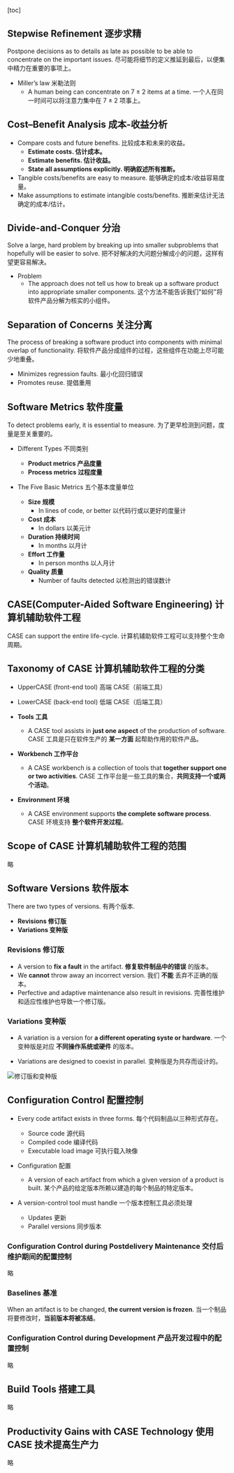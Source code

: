 [toc]

## Stepwise Refinement 逐步求精

Postpone decisions as to details as late as possible to be able to concentrate on the important issues.
尽可能将细节的定义推延到最后，以便集中精力在重要的事项上。

- Miller’s law 米勒法则
	- A human being can concentrate on 7 ± 2 items at a time.
	  一个人在同一时间可以将注意力集中在 7 ± 2 项事上。

## Cost–Benefit Analysis 成本-收益分析

- Compare costs and future benefits. 比较成本和未来的收益。
	- **Estimate costs. 估计成本。**
	- **Estimate benefits. 估计收益。**
	- **State all assumptions explicitly. 明确叙述所有推断。**
- Tangible costs/benefits are easy to measure. 能够确定的成本/收益容易度量。
- Make assumptions to estimate intangible costs/benefits. 推断来估计无法确定的成本/估计。

## Divide-and-Conquer 分治

Solve a large, hard problem by breaking up into smaller subproblems that hopefully will be easier to solve.
把不好解决的大问题分解成小的问题，这样有望更容易解决。

- Problem
	- The approach does not tell us how to break up a software product into appropriate smaller components.
	  这个方法不能告诉我们"如何"将软件产品分解为核实的小组件。

## Separation of Concerns 关注分离

The process of breaking a software product into components with minimal overlap of functionality.
将软件产品分成组件的过程，这些组件在功能上尽可能少地重叠。

- Minimizes regression faults. 最小化回归错误
- Promotes reuse. 提倡重用

## Software Metrics 软件度量

To detect problems early, it is essential to measure.
为了更早检测到问题，度量是至关重要的。

- Different Types 不同类别
	- **Product metrics 产品度量**
	- **Process metrics 过程度量**

- The Five Basic Metrics 五个基本度量单位
	- **Size 规模**
		- In lines of code, or better 以代码行或以更好的度量计
	- **Cost 成本**
		- In dollars 以美元计
	- **Duration 持续时间**
		- In months 以月计
	- **Effort 工作量**
		- In person months 以人月计
	- **Quality 质量**
		- Number of faults detected 以检测出的错误数计

## CASE(Computer-Aided Software Engineering) 计算机辅助软件工程

CASE can support the entire life-cycle.
计算机辅助软件工程可以支持整个生命周期。

## Taxonomy of CASE 计算机辅助软件工程的分类

- UpperCASE (front-end tool) 高端 CASE（前端工具）
- LowerCASE (back-end tool) 低端 CASE（后端工具）

- **Tools 工具**
  - A CASE tool assists in **just one aspect** of the production of software.
    CASE 工具是只在软件生产的 **某一方面** 起帮助作用的软件产品。
- **Workbench 工作平台**
	- A CASE workbench is a collection of tools that **together support one or two activities**.
    CASE 工作平台是一些工具的集合，**共同支持一个或两个活动**。
- **Environment 环境**
	- A CASE environment supports **the complete software process**.
    CASE 环境支持 **整个软件开发过程**。

## Scope of CASE 计算机辅助软件工程的范围

略

## Software Versions 软件版本

There are two types of versions. 有两个版本.

- **Revisions 修订版**
- **Variations 变种版**

### Revisions 修订版

- A version to **fix a fault** in the artifact. **修复软件制品中的错误** 的版本。
- We **cannot** throw away an incorrect version. 我们 **不能** 丢弃不正确的版本。
- Perfective and adaptive maintenance also result in revisions.
  完善性维护和适应性维护也导致一个修订版。

### Variations 变种版

- A variation is a version for **a different operating syste or hardware**.
  一个变种版是对应 **不同操作系统或硬件** 的版本。

- Variations are designed to coexist in parallel.
  变种版是为共存而设计的。

![修订版和变种版](http://oxnec2zdn.bkt.clouddn.com/software-engineering/Revision-Variation.png)

## Configuration Control 配置控制

- Every code artifact exists in three forms.
  每个代码制品以三种形式存在。
	- Source code 源代码
	- Compiled code 编译代码
	- Executable load image 可执行载入映像
- Configuration 配置
	- A version of each artifact from which a given version of a product is built.
	  某个产品的给定版本所赖以建造的每个制品的特定版本。

- A version-control tool must handle 一个版本控制工具必须处理
	- Updates 更新
	- Parallel versions 同步版本

### Configuration Control during Postdelivery Maintenance 交付后维护期间的配置控制

略

### Baselines 基准

When an artifact is to be changed, **the current version is frozen**.
当一个制品将要修改时，**当前版本将被冻结**。

### Configuration Control during Development 产品开发过程中的配置控制

略

## Build Tools 搭建工具

略

## Productivity Gains with CASE Technology 使用 CASE 技术提高生产力

略

